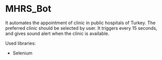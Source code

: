 # MHRS_Bot

It automates the appointment of clinic in public hospitals of Turkey.
The preferred clinic should be selected by user.
It triggers every 15 seconds, and gives sound alert when the clinic is available.

Used libraries:
* Selenium

